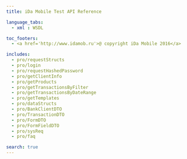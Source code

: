 ```yaml
---
title: iDa Mobile Test API Reference

language_tabs:
  - xml : WSDL

toc_footers:
  - <a href='http://www.idamob.ru'>@ copyright iDa Mobile 2016</a>

includes:
  - pro/requestStructs
  - pro/login
  - pro/requestHashedPassword
  - pro/getClientInfo
  - pro/getProducts
  - pro/getTransactionsByFilter
  - pro/getTransactionsByDateRange
  - pro/getTemplates
  - pro/dataStructs
  - pro/BankClientDTO
  - pro/TransactionDTO
  - pro/FormDTO
  - pro/FormFieldDTO
  - pro/sysReq
  - pro/faq

search: true
---
```

